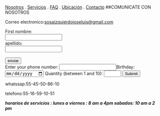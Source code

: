[Nosotros](./nosotros.md) . [Servicios](./servicios.md) . [FAQ](FAQ.md) . [Ubicación](ubicacion.md) . [Contacto](./contacto.md)
##COMUNICATE CON NOSOTROS 

Correo electronico:sosaizquierdojoseluis@gmail.com

<form action="https://formspree.io/f/myyopqnp" method="post">
  <label for="fname">First nombre:</label><br>
  <input type="text" id="fname" name="nombre"><br>
  <label for="lname">apellido:</label><br>
  <input type="text" id="lname" name="apellido"><br><br>
  <input type="submit" value="enviar"
E-mail: <input type="text" name="sosaizquierdojoseluis@gmail.com"><br>
    <label for="phone">Enter your phone number:</label>
  <input type="tel" id="phone" name="phone" pattern="[0-9]{3}-[0-9]{2}-[0-9]{3}"
          <label for="birthday">Birthday:</label>
  <input type="date" id="birthday" name="birthday">
   <label for="quantity">Quantity (between 1 and 10):</label>
  <input type="number" id="quantity" name="quantity" min="1" max="10">
<input type="submit">
  
</form>



whatssap:55-45-50-86-10

telefono:55-16-59-10-51

___horarios de servicios : lunes a viernes : 8 am a 4pm sabados: 10 am a 2 pm___
